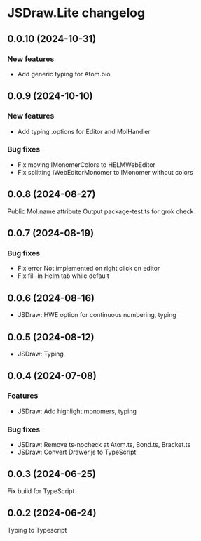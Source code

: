 # JSDraw.Lite changelog

## 0.0.10 (2024-10-31)

### New features

* Add generic typing for Atom.bio

## 0.0.9 (2024-10-10)

### New features

* Add typing .options for Editor and MolHandler

### Bug fixes

* Fix moving IMonomerColors to HELMWebEditor
* Fix splitting IWebEditorMonomer to IMonomer without colors

## 0.0.8 (2024-08-27)

Public Mol.name attribute
Output package-test.ts for grok check

## 0.0.7 (2024-08-19)

### Bug fixes

* Fix error Not implemented on right click on editor
* Fix fill-in Helm tab while default

## 0.0.6 (2024-08-16)

* JSDraw: HWE option for continuous numbering, typing

## 0.0.5 (2024-08-12)

* JSDraw: Typing

## 0.0.4 (2024-07-08)

### Features

* JSDraw: Add highlight monomers, typing

### Bug fixes

* JSDraw: Remove ts-nocheck at Atom.ts, Bond.ts, Bracket.ts
* JSDraw: Convert Drawer.js to TypeScript

## 0.0.3 (2024-06-25)

Fix build for TypeScript

## 0.0.2 (2024-06-24)

Typing to Typescript
